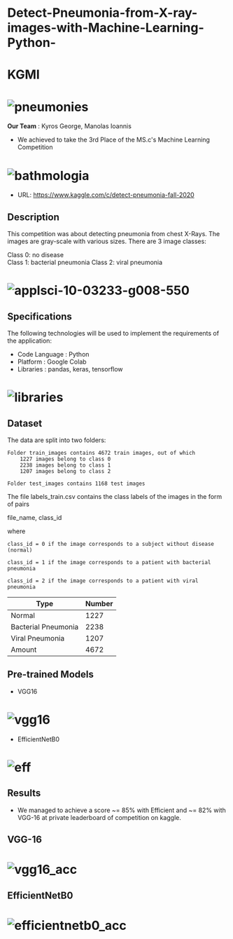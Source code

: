 # Detect-Pneumonia-from-X-ray-images-with-Machine-Learning-Python-

# KGMI
# ![pneumonies](https://user-images.githubusercontent.com/73962468/108904991-d38d7f80-7627-11eb-9810-766357bf429a.png)

**Our Team** : Kyros George, Manolas Ioannis
- We achieved to take the 3rd Place of the MS.c's Machine Learning Competition 
# ![bathmologia](https://user-images.githubusercontent.com/73962468/108909163-e060a200-762c-11eb-8c4c-4ecac3690f33.jpg) 

- URL: https://www.kaggle.com/c/detect-pneumonia-fall-2020

## Description
This competition was about detecting pneumonia from chest X-Rays. The images are gray-scale with various sizes. There are 3 image classes:      

Class 0: no disease      
Class 1: bacterial pneumonia 
Class 2: viral pneumonia

# ![applsci-10-03233-g008-550](https://user-images.githubusercontent.com/73962468/108903806-67f6e280-7626-11eb-9aab-bb8de218d180.jpg)
## Specifications
The following technologies will be used to implement the requirements of the application:
- Code Language : Python
- Platform : Google Colab
- Libraries : pandas, keras, tensorflow

# ![libraries](https://user-images.githubusercontent.com/73962468/108905303-38e17080-7628-11eb-8960-65f37cce4260.png)

## Dataset
The data are split into two folders:

    Folder train_images contains 4672 train images, out of which
        1227 images belong to class 0
        2238 images belong to class 1
        1207 images belong to class 2 

    Folder test_images contains 1168 test images

The file labels_train.csv contains the class labels of the images in the form of pairs

file_name, class_id

where

    class_id = 0 if the image corresponds to a subject without disease (normal)

    class_id = 1 if the image corresponds to a patient with bacterial pneumonia

    class_id = 2 if the image corresponds to a patient with viral pneumonia

Type | Number
------ | ---------
Normal | 1227
Bacterial Pneumonia | 2238
Viral Pneumonia | 1207
Amount | 4672

## Pre-trained Models
- VGG16
# ![vgg16](https://user-images.githubusercontent.com/73962468/108906638-c7a2bd00-7629-11eb-812b-bc0e630cfc36.png)

- EfficientNetB0
# ![eff](https://user-images.githubusercontent.com/73962468/108906658-cb364400-7629-11eb-9122-6d79d7ecd4bc.png)

## Results

- We managed to achieve a score ~= 85% with Efficient and ~= 82% with VGG-16 at private leaderboard of competition on kaggle.
 
## VGG-16
# ![vgg16_acc](https://user-images.githubusercontent.com/73962468/108907755-287ec500-762b-11eb-87a5-9a283900986c.png)

## EfficientNetB0
# ![efficientnetb0_acc](https://user-images.githubusercontent.com/73962468/108907769-2d437900-762b-11eb-9c62-b928071bd0f3.png)
